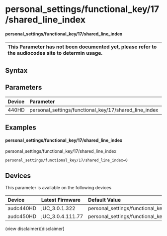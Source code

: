 ﻿---
description: personal_settings/functional_key/17/shared_line_index
search: false
---

# personal_settings/functional_key/17/shared_line_index

#### personal_settings/functional_key/17/shared_line_index


| This Parameter has not been documented yet, please refer to the audiocodes site to determin usage.  | 
| :--- |

## Syntax

## Parameters
|Device|Parameter|value|Description|
|:---|:---|:---|:---|
| 440HD | personal_settings/functional_key/17/shared_line_index |  |  |

## Examples
#### personal_settings/functional_key/17/shared_line_index

personal_settings/functional_key/17/shared_line_index

```
personal_settings/functional_key/17/shared_line_index=0
```

## Devices
This parameter is available on the following devices

| Device | Latest Firmware | Default Value |
|:---|:---|:---|
| audc440HD | ;UC_3.0.1.322 | personal_settings/functional_key/17/shared_line_index=0 
| audc450HD | ;UC_3.0.4.111.77 | personal_settings/functional_key/17/shared_line_index=0 

(view disclaimer)[disclaimer]

